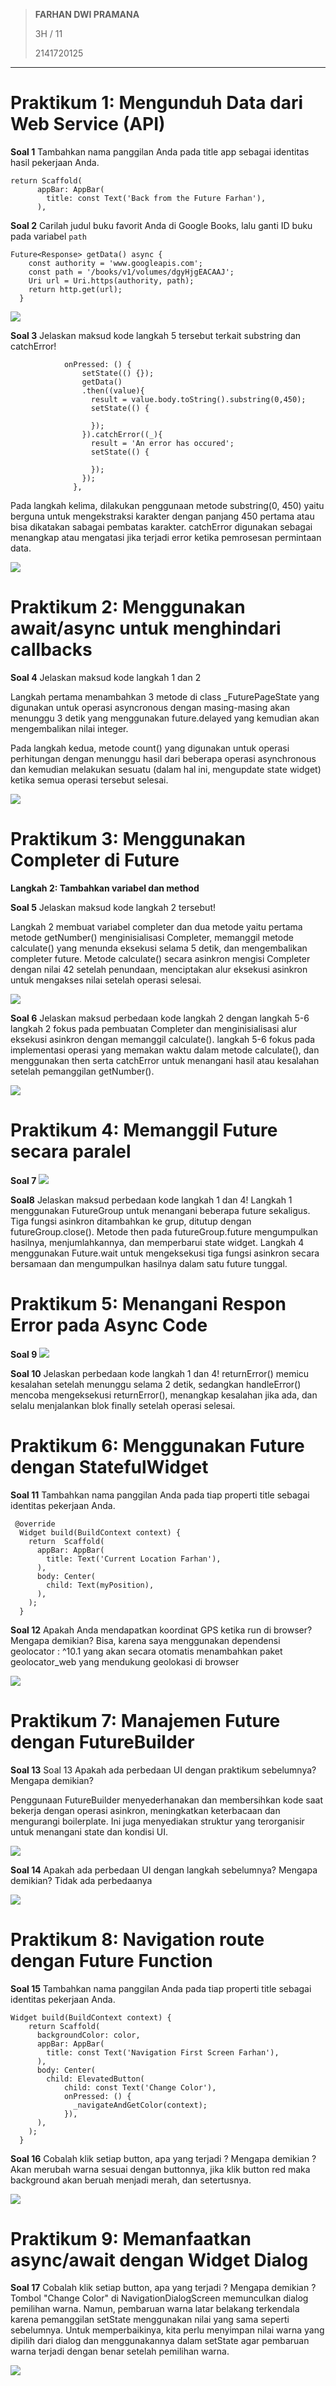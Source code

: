 > **FARHAN DWI PRAMANA**
>
> 3H / 11
>
> 2141720125

---

# **Praktikum 1: Mengunduh Data dari Web Service (API)**

**Soal 1**
Tambahkan nama panggilan Anda pada title app sebagai identitas hasil pekerjaan Anda.

```
return Scaffold(
      appBar: AppBar(
        title: const Text('Back from the Future Farhan'),
      ),
```

**Soal 2** Carilah judul buku favorit Anda di Google Books, lalu ganti ID buku pada variabel `path`

```
Future<Response> getData() async {
    const authority = 'www.googleapis.com';
    const path = '/books/v1/volumes/dgyHjgEACAAJ';
    Uri url = Uri.https(authority, path);
    return http.get(url);
  }
```

<img src="doc/prak1-langkah4-soal2-b.png">

**Soal 3** Jelaskan maksud kode langkah 5 tersebut terkait substring dan catchError!

```
            onPressed: () {
                setState(() {});
                getData()
                .then((value){
                  result = value.body.toString().substring(0,450);
                  setState(() {

                  });
                }).catchError((_){
                  result = 'An error has occured';
                  setState(() {

                  });
                });
              },
```

Pada langkah kelima, dilakukan penggunaan metode substring(0, 450) yaitu berguna untuk mengekstraksi karakter dengan panjang 450 pertama atau bisa dikatakan sabagai pembatas karakter. catchError digunakan sebagai menangkap atau mengatasi jika terjadi error ketika pemrosesan permintaan data.

<img src="doc/prak1-langkah5.png">

# **Praktikum 2: Menggunakan await/async untuk menghindari callbacks**

**Soal 4** Jelaskan maksud kode langkah 1 dan 2

Langkah pertama menambahkan 3 metode di class \_FuturePageState yang digunakan untuk operasi asyncronous dengan masing-masing akan menunggu 3 detik yang menggunakan future.delayed yang kemudian akan mengembalikan nilai integer.

Pada langkah kedua, metode count() yang digunakan untuk operasi perhitungan dengan menunggu hasil dari beberapa operasi asynchronous dan kemudian melakukan sesuatu (dalam hal ini, mengupdate state widget) ketika semua operasi tersebut selesai.

<img src="doc/prak2-langkah4.png">

# **Praktikum 3: Menggunakan Completer di Future**

**Langkah 2: Tambahkan variabel dan method**

**Soal 5** Jelaskan maksud kode langkah 2 tersebut!

Langkah 2 membuat variabel completer dan dua metode yaitu pertama metode getNumber() menginisialisasi Completer, memanggil metode calculate() yang menunda eksekusi selama 5 detik, dan mengembalikan completer future. Metode calculate() secara asinkron mengisi Completer dengan nilai 42 setelah penundaan, menciptakan alur eksekusi asinkron untuk mengakses nilai setelah operasi selesai.

<img src="doc/prak3-langkah4-soal5.png">

**Soal 6**
Jelaskan maksud perbedaan kode langkah 2 dengan langkah 5-6
langkah 2 fokus pada pembuatan Completer dan menginisialisasi alur eksekusi asinkron dengan memanggil calculate().
langkah 5-6 fokus pada implementasi operasi yang memakan waktu dalam metode calculate(), dan menggunakan then serta catchError untuk menangani hasil atau kesalahan setelah pemanggilan getNumber().

<img src="doc/prak3-langkah6-soal6.png">

# **Praktikum 4: Memanggil Future secara paralel**

**Soal 7**
<img src="doc/prak4-langkah3-soal7.png">

**Soal8**
Jelaskan maksud perbedaan kode langkah 1 dan 4!
Langkah 1 menggunakan FutureGroup untuk menangani beberapa future sekaligus. Tiga fungsi asinkron ditambahkan ke grup, ditutup dengan futureGroup.close(). Metode then pada futureGroup.future mengumpulkan hasilnya, menjumlahkannya, dan memperbarui state widget.
Langkah 4 menggunakan Future.wait untuk mengeksekusi tiga fungsi asinkron secara bersamaan dan mengumpulkan hasilnya dalam satu future tunggal.

# **Praktikum 5: Menangani Respon Error pada Async Code**

**Soal 9**
<img src="doc/prak5-langkah3-a-soal9.png">

**Soal 10**
Jelaskan perbedaan kode langkah 1 dan 4!
returnError() memicu kesalahan setelah menunggu selama 2 detik, sedangkan handleError() mencoba mengeksekusi returnError(), menangkap kesalahan jika ada, dan selalu menjalankan blok finally setelah operasi selesai.

# **Praktikum 6: Menggunakan Future dengan StatefulWidget**

**Soal 11**
Tambahkan nama panggilan Anda pada tiap properti title sebagai identitas pekerjaan Anda.

```
 @override
  Widget build(BuildContext context) {
    return  Scaffold(
      appBar: AppBar(
        title: Text('Current Location Farhan'),
      ),
      body: Center(
        child: Text(myPosition),
      ),
    );
  }
```

**Soal 12**
Apakah Anda mendapatkan koordinat GPS ketika run di browser? Mengapa demikian?
Bisa, karena saya menggunakan dependensi geolocator : ^10.1 yang akan secara otomatis menambahkan paket geolocator_web yang mendukung geolokasi di browser

<img src="doc/prak6-langkah8.png">

# **Praktikum 7: Manajemen Future dengan FutureBuilder**

**Soal 13**
Soal 13 Apakah ada perbedaan UI dengan praktikum sebelumnya? Mengapa demikian?

Penggunaan FutureBuilder menyederhanakan dan membersihkan kode saat bekerja dengan operasi asinkron, meningkatkan keterbacaan dan mengurangi boilerplate. Ini juga menyediakan struktur yang terorganisir untuk menangani state dan kondisi UI.

<img src="doc/prak6-langkah8.png">

**Soal 14**
Apakah ada perbedaan UI dengan langkah sebelumnya? Mengapa demikian?
Tidak ada perbedaanya

<img src="doc/prak6-langkah8.png">

# **Praktikum 8: Navigation route dengan Future Function**

**Soal 15**
Tambahkan nama panggilan Anda pada tiap properti title sebagai identitas pekerjaan Anda.

```
Widget build(BuildContext context) {
    return Scaffold(
      backgroundColor: color,
      appBar: AppBar(
        title: const Text('Navigation First Screen Farhan'),
      ),
      body: Center(
        child: ElevatedButton(
            child: const Text('Change Color'),
            onPressed: () {
              _navigateAndGetColor(context);
            }),
      ),
    );
  }
```

**Soal 16**
Cobalah klik setiap button, apa yang terjadi ? Mengapa demikian ?
Akan merubah warna sesuai dengan buttonnya, jika klik button red maka background akan beruah menjadi merah, dan setertusnya.

<img src="doc/prak8-langkah8.gif">

# **Praktikum 9: Memanfaatkan async/await dengan Widget Dialog**

**Soal 17**
Cobalah klik setiap button, apa yang terjadi ? Mengapa demikian ?
Tombol "Change Color" di NavigationDialogScreen memunculkan dialog pemilihan warna. Namun, pembaruan warna latar belakang terkendala karena pemanggilan setState menggunakan nilai yang sama seperti sebelumnya. Untuk memperbaikinya, kita perlu menyimpan nilai warna yang dipilih dari dialog dan menggunakannya dalam setState agar pembaruan warna terjadi dengan benar setelah pemilihan warna.

<img src="doc/prak9-langkah6.gif">
